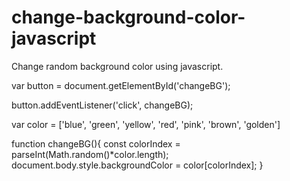 # change-background-color-javascript
Change random background color using javascript.

var button = document.getElementById('changeBG');

button.addEventListener('click', changeBG);

var color = ['blue', 'green', 'yellow', 'red', 'pink', 'brown', 'golden']

function changeBG(){
    const colorIndex = parseInt(Math.random()*color.length);
    document.body.style.backgroundColor = color[colorIndex];
}
